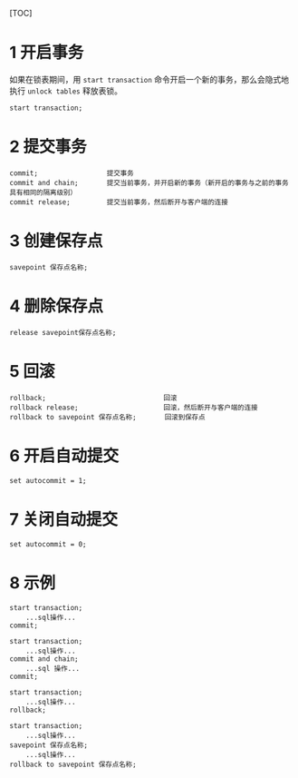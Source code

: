 [TOC]



# 1 开启事务

如果在锁表期间，用 `start transaction` 命令开启一个新的事务，那么会隐式地执行 `unlock tables` 释放表锁。

```
start transaction; 
```



# 2 提交事务

```
commit;                 提交事务
commit and chain;       提交当前事务，并开启新的事务（新开启的事务与之前的事务具有相同的隔离级别）
commit release;         提交当前事务，然后断开与客户端的连接
```



# 3 创建保存点

```
savepoint 保存点名称;
```



# 4 删除保存点

```
release savepoint保存点名称;
```



# 5 回滚

```
rollback;                             回滚
rollback release;                     回滚，然后断开与客户端的连接
rollback to savepoint 保存点名称;       回滚到保存点
```



# 6 开启自动提交

```
set autocommit = 1;
```



# 7 关闭自动提交

```
set autocommit = 0;
```



# 8 示例

```
start transaction; 
    ...sql操作... 
commit;
```



```
start transaction; 
    ...sql操作... 
commit and chain; 
    ...sql 操作... 
commit;
```



```
start transaction; 
    ...sql操作... 
rollback;
```



```
start transaction; 
    ...sql操作... 
savepoint 保存点名称; 
    ...sql操作... 
rollback to savepoint 保存点名称;
```